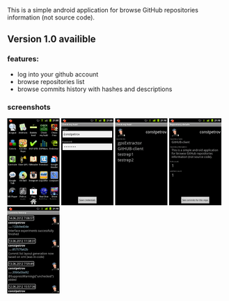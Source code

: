 This is a simple android application for browse GitHub repositories information (not source code).

## Version 1.0 availible

### features:
* log  into your github account
* browse repositories list
* browse commits history with hashes and descriptions

### screenshots
![Check my HUB icon](https://github.com/constpetrov/GitHUB-client/raw/master/screenshots/screenshot01.png)
![login/password](https://github.com/constpetrov/GitHUB-client/blob/master/screenshots/screenshot02.png)
![repositories list](https://github.com/constpetrov/GitHUB-client/blob/master/screenshots/screenshot03.png)
![reposirory details](https://github.com/constpetrov/GitHUB-client/blob/master/screenshots/screenshot04.png)
![commits history](https://github.com/constpetrov/GitHUB-client/blob/master/screenshots/screenshot05.png)
